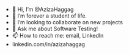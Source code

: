 - 👋 Hi, I’m @AzizaHaggag
- 🌱 I’m forever a student of life.
- 👯 I’m looking to collaborate on new projects
- 💬 Ask me about Software Testing!
- 📫 How to reach me: email, LinkedIn
- linkedin.com/in/azizahaggag
<!---
AzizaHaggag/AzizaHaggag is a ✨ special ✨ repository because its `README.md` (this file) appears on your GitHub profile.
You can click the Preview link to take a look at your changes.
--->
